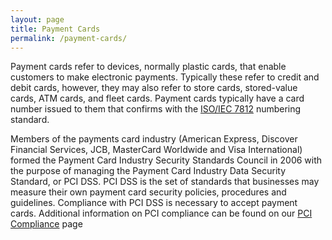 ```yaml
---
layout: page
title: Payment Cards
permalink: /payment-cards/
---
```


Payment cards refer to devices, normally plastic cards, that enable customers to make electronic payments. Typically these refer to credit and debit cards, however, they may also refer to store cards, stored-value cards, ATM cards, and fleet cards. Payment cards typically have a card number issued to them that confirms with the [ISO/IEC 7812](https://en.wikipedia.org/wiki/ISO/IEC_7812) numbering standard. 

Members of the payments card industry (American Express, Discover Financial Services, JCB, MasterCard Worldwide and Visa International) formed the Payment Card Industry Security Standards Council in 2006 with the purpose of managing the Payment Card Industry Data Security Standard, or PCI DSS. PCI DSS is the set of standards that businesses may measure their own payment card security policies, procedures and guidelines. Compliance with PCI DSS is necessary to accept payment cards. Additional information on PCI compliance can be found on our [PCI Compliance](/payment-cards/pci-compliance/) page
